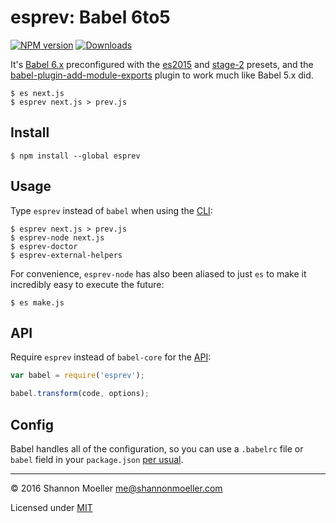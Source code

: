 # esprev: Babel 6to5

[![NPM version][npm-img]][npm-url] [![Downloads][downloads-img]][npm-url]

It's [Babel 6.x](http://babeljs.io/docs/plugins/) preconfigured with the [es2015](http://babeljs.io/docs/plugins/preset-es2015/) and [stage-2](http://babeljs.io/docs/plugins/preset-stage-2/) presets, and the [babel-plugin-add-module-exports](https://github.com/59naga/babel-plugin-add-module-exports) plugin to work much like Babel 5.x did.

    $ es next.js
    $ esprev next.js > prev.js

## Install

    $ npm install --global esprev

## Usage

Type `esprev` instead of `babel` when using the [CLI](http://babeljs.io/docs/usage/cli/):

    $ esprev next.js > prev.js
    $ esprev-node next.js
    $ esprev-doctor
    $ esprev-external-helpers

For convenience, `esprev-node` has also been aliased to just `es` to make it incredibly easy to execute the future:

    $ es make.js

## API

Require `esprev` instead of `babel-core` for the [API](http://babeljs.io/docs/usage/api/):

```js
var babel = require('esprev');

babel.transform(code, options);
```

## Config

Babel handles all of the configuration, so you can use a `.babelrc` file or `babel` field in your `package.json` [per usual](http://babeljs.io/docs/usage/babelrc/).

----

© 2016 Shannon Moeller <me@shannonmoeller.com>

Licensed under [MIT](http://shannonmoeller.com/mit.txt)

[downloads-img]: http://img.shields.io/npm/dm/esprev.svg?style=flat-square
[npm-img]:       http://img.shields.io/npm/v/esprev.svg?style=flat-square
[npm-url]:       https://npmjs.org/package/esprev
